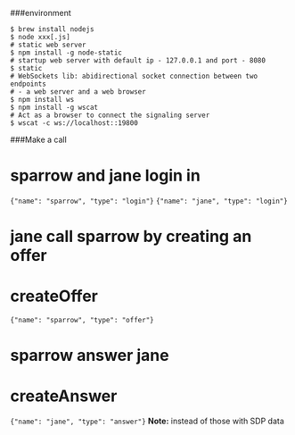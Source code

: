 ###environment

```
$ brew install nodejs
$ node xxx[.js]
# static web server
$ npm install -g node-static
# startup web server with default ip - 127.0.0.1 and port - 8080
$ static 
# WebSockets lib: abidirectional socket connection between two endpoints
# - a web server and a web browser
$ npm install ws
$ npm install -g wscat
# Act as a browser to connect the signaling server
$ wscat -c ws://localhost::19800
```

###Make a call

# sparrow and jane login in 
`{"name": "sparrow", "type": "login"}`
`{"name": "jane", "type": "login"}`
# jane call sparrow by creating an offer
# createOffer
`{"name": "sparrow", "type": "offer"}`
# sparrow answer jane
# createAnswer
`{"name": "jane", "type": "answer"}`
**Note:** instead of those with SDP data
